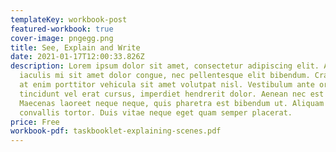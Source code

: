 ```yaml
---
templateKey: workbook-post
featured-workbook: true
cover-image: pngegg.png
title: See, Explain and Write
date: 2021-01-17T12:00:33.826Z
description: Lorem ipsum dolor sit amet, consectetur adipiscing elit. Aenean
  iaculis mi sit amet dolor congue, nec pellentesque elit bibendum. Cras a massa
  at enim porttitor vehicula sit amet volutpat nisl. Vestibulum ante orci,
  tincidunt vel erat cursus, imperdiet hendrerit dolor. Aenean nec est purus.
  Maecenas laoreet neque neque, quis pharetra est bibendum ut. Aliquam id
  convallis tortor. Duis vitae neque eget quam semper placerat.
price: Free
workbook-pdf: taskbooklet-explaining-scenes.pdf
---
```

